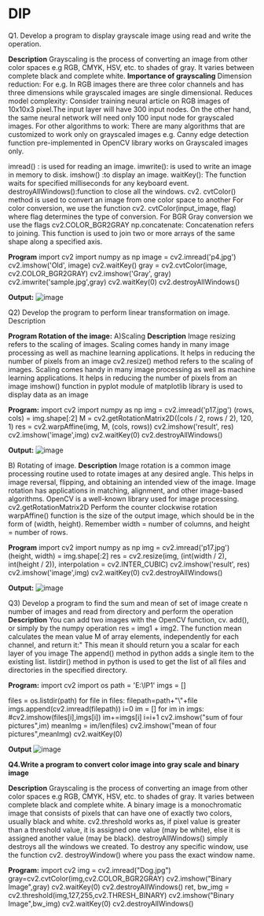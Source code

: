 # DIP
Q1. Develop a program to display grayscale image using read and write the operation.

**Description**
Grayscaling is the process of converting an image from other color spaces e.g RGB, CMYK, HSV, etc. to shades of gray. It varies between complete black and complete white.
**Importance of grayscaling**
Dimension reduction: For e.g. In RGB images there are three color channels and has three dimensions while grayscaled images are single dimensional.
Reduces model complexity: Consider training neural article on RGB images of 10x10x3 pixel.The input layer will have 300 input nodes. On the other hand, the same neural network will need only 100 input node for grayscaled images.
For other algorithms to work: There are many algorithms that are customized to work only on grayscaled images e.g. Canny edge detection function pre-implemented in OpenCV library works on Grayscaled images only.

imread() : is used for reading an image. 
imwrite(): is used to write an image in memory to disk. 
imshow() :to display an image. 
waitKey(): The function waits for specified milliseconds for any keyboard event.
destroyAllWindows():function to close all the windows. cv2. cvtColor() method is used to convert an image from one color space to another For color conversion, we use the function cv2. cvtColor(input_image, flag) where flag determines the type of conversion. For BGR Gray conversion we use the flags cv2.COLOR_BGR2GRAY
np.concatenate: Concatenation refers to joining. This function is used to join two or more arrays of the same shape along a specified axis.

**Program**
import cv2 
import numpy as np 
image = cv2.imread('p4.jpg') 
cv2.imshow('Old', image) 
cv2.waitKey() 
gray = cv2.cvtColor(image, cv2.COLOR_BGR2GRAY) 
cv2.imshow('Gray', gray) 
cv2.imwrite('sample.jpg',gray) 
cv2.waitKey(0) 
cv2.destroyAllWindows()

**Output:**
![image](https://user-images.githubusercontent.com/72294293/104423697-6c9a9680-55a4-11eb-81c0-e202500b807c.png)





Q2) Develop the program to perform linear transformation on image. Description

**Program Rotation of the image:**
A)Scaling
**Description**
Image resizing refers to the scaling of images. Scaling comes handy in many image processing as well as machine learning applications. It helps in reducing the number of pixels from an image 
cv2.resize() method refers to the scaling of images. Scaling comes handy in many image processing as well as machine learning applications. It helps in reducing the number of pixels from an image 
imshow() function in pyplot module of matplotlib library is used to display data as an image

**Program:**
import cv2 import numpy as np 
img = cv2.imread('p17.jpg') 
(rows, cols) = img.shape[:2] 
M = cv2.getRotationMatrix2D((cols / 2, rows / 2), 120, 1) 
res = cv2.warpAffine(img, M, (cols, rows)) 
cv2.imshow('result', res) 
cv2.imshow('image',img) 
cv2.waitKey(0) 
cv2.destroyAllWindows()

**Output:**
![image](https://user-images.githubusercontent.com/72294293/104424552-88eb0300-55a5-11eb-95f0-6aa41f691bef.png)

B) Rotating of image. 
**Description**
Image rotation is a common image processing routine used to rotate images at any desired angle. This helps in image reversal, flipping, and obtaining an intended view of the image. Image rotation has applications in matching, alignment, and other image-based algorithms. 
OpenCV is a well-known library used for image processing.
cv2.getRotationMatrix2D Perform the counter clockwise rotation
warpAffine() function is the size of the output image, which should be in the form of (width, height). Remember width = number of columns, and height = number of rows.

**Program**
import cv2 
import numpy as np 
img = cv2.imread('p17.jpg') 
(height, width) = img.shape[:2] 
res = cv2.resize(img, (int(width / 2), int(height / 2)), interpolation = cv2.INTER_CUBIC) 
cv2.imshow('result', res) 
cv2.imshow('image',img) 
cv2.waitKey(0) 
cv2.destroyAllWindows()

**Output:**
![image](https://user-images.githubusercontent.com/72294293/104425426-ac627d80-55a6-11eb-8d93-26c109923644.png)


Q3) Develop a program to find the sum and mean of set of image create n number of images and read from directory and perform the operation
**Description**
You can add two images with the OpenCV function, cv. add(), or simply by the numpy operation res = img1 + img2.
The function mean calculates the mean value M of array elements, independently for each channel, and return it:" This mean it should return you a scalar for each layer of you image
The append() method in python adds a single item to the existing list.
listdir() method in python is used to get the list of all files and directories in the specified directory.

**Program:**
import cv2
import os
path = 'E:\IP1'
imgs = []

files = os.listdir(path)
for file in files:
    filepath=path+"\\"+file
    imgs.append(cv2.imread(filepath))
i=0
im = []
for im in imgs:
    #cv2.imshow(files[i],imgs[i])
    im+=imgs[i]
    i=i+1
cv2.imshow("sum of four pictures",im)
meanImg = im/len(files)
cv2.imshow("mean of four pictures",meanImg)
cv2.waitKey(0)

**Output**
![image](https://user-images.githubusercontent.com/72294293/104426618-2fd09e80-55a8-11eb-88f2-d45eeb59614b.png)

**Q4.Write a program to convert color image into gray scale and binary image**

**Description**
Grayscaling is the process of converting an image from other color spaces e.g RGB, CMYK, HSV, etc. to shades of gray. It varies between complete black and complete white.
A binary image is a monochromatic image that consists of pixels that can have one of exactly two colors, usually black and white.
cv2.threshold works as, if pixel value is greater than a threshold value, it is assigned one value (may be white), else it is assigned another value (may be black). 
destroyAllWindows() simply destroys all the windows we created. 
To destroy any specific window, use the function cv2. destroyWindow() where you pass the exact window name.

**Program:**
import cv2
img = cv2.imread("Dog.jpg")
gray=cv2.cvtColor(img,cv2.COLOR_BGR2GRAY)
cv2.imshow("Binary Image",gray)
cv2.waitKey(0)
cv2.destroyAllWindows()
ret, bw_img = cv2.threshold(img,127,255,cv2.THRESH_BINARY)
cv2.imshow("Binary Image",bw_img)
cv2.waitKey(0)
cv2.destroyAllWindows()












